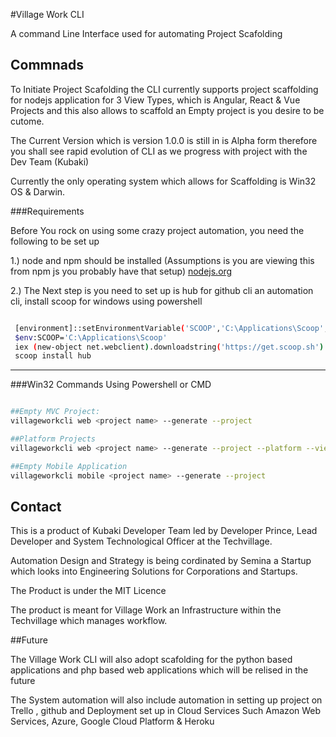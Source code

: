 #Village Work CLI

A command Line Interface used for automating Project Scafolding 

## Commnads

To Initiate Project Scafolding the CLI currently supports project scaffolding for nodejs application for 3 View Types, which is Angular, React & Vue Projects and this also allows to scaffold an Empty project is you desire to be cutome. 

The Current Version which is version 1.0.0 is still in is Alpha form therefore you shall see rapid evolution of CLI as we progress with project with the Dev Team (Kubaki) 

Currently the only operating system which allows for Scaffolding is Win32 OS & Darwin.

###Requirements

Before You rock on using some crazy project automation, you need the following to be set up 

1.) node and npm should be installed (Assumptions is you are viewing this from npm js you probably have that setup) [nodejs.org](https://nodejs.org/en/)

2.) The Next step is you need to set up is hub for github cli an automation  cli, install scoop for windows using powershell 
```bash

 [environment]::setEnvironmentVariable('SCOOP','C:\Applications\Scoop','User')
 $env:SCOOP='C:\Applications\Scoop'
 iex (new-object net.webclient).downloadstring('https://get.scoop.sh')
 scoop install hub

 ```
---

###Win32 Commands Using Powershell or CMD


```bash

##Empty MVC Project:
villageworkcli web <project name> --generate --project 

##Platform Projects
villageworkcli web <project name> --generate --project --platform --view <view type> 

##Empty Mobile Application
villageworkcli mobile <project name> --generate --project 
```

## Contact 

This is a product of Kubaki Developer Team led by Developer Prince, Lead Developer and System Technological Officer at the Techvillage. 

Automation Design and Strategy is being cordinated by Semina a Startup which looks into Engineering Solutions for Corporations and Startups. 

The Product is under the MIT Licence 

The product is meant for Village Work an Infrastructure within the Techvillage which manages workflow.

##Future 

The Village Work CLI will also adopt scafolding for the python based applications and php based web applications which will be relised in the future 

The System automation will also include automation in setting up project on Trello , github and Deployment set up in Cloud Services Such Amazon Web Services, Azure, Google Cloud Platform & Heroku

